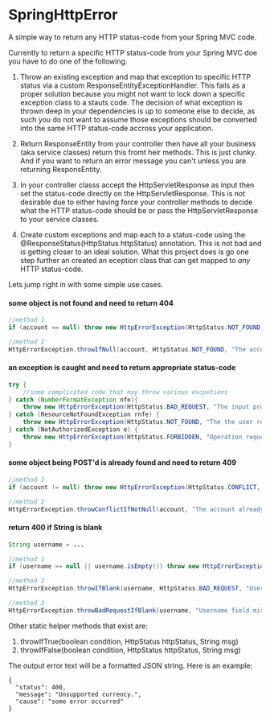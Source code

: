 # SpringHttpError
A simple way to return any HTTP status-code from your Spring MVC code.  

Currently to return a specific HTTP status-code from your Spring MVC doe you have to do one of the following.

1)  Throw an existing exception and map that exception to specific HTTP status via a custom ResponseEntityExceptionHandler.  This fails as a proper solution because you might not want to lock down a specific exception class to a stauts code.  The decision of what exception is thrown deep in your dependencies is up to someone else to decide, as such you do not want to assume those exceptions should be converted into the same HTTP status-code accross your application.

2)  Return ResponseEntity<SomePojo> from your controller then have all your business (aka service classes) return this fromt heir methods.  This is just clunky.  And if you want to return an error message you can't unless you are returning ResponsEntity<String>.

3)  In your controller classs accept the HttpServletResponse  as input then set the status-code directly on the HttpServletResponse.  This is not desirable due to either having force your controller methods to decide what the HTTP status-code should be or pass the HttpServletResponse to your service classes.

4)  Create custom exceptions and map each to a status-code using the @ResponseStatus(HttpStatus httpStatus) annotation.  This is not bad and is getting closer to an ideal solution.  What this project does is go one step further an created an eception class that can get mapped to *any* HTTP status-code.


Lets jump right in with some simple use cases.

#### some object is not found and need to return 404
```java
//method 1
if (account == null) throw new HttpErrorException(HttpStatus.NOT_FOUND, "The account requested for is not found.");

//method 2
HttpErrorException.throwIfNull(account, HttpStatus.NOT_FOUND, "The account requested for is not found.");
```

#### an exception is caught and need to return appropriate status-code
```java
try {
    //some complicated code that may throw various excpetions
} catch (NumberFormatException nfe){
    throw new HttpErrorException(HttpStatus.BAD_REQUEST, "The input provided is not in proper format.", nfe);
} catch (ResourceNotFoundException rnfe) {
    throw new HttpErrorException(HttpStatus.NOT_FOUND, "The the user requested for is not found.", nfe);
} catch (NotAuthorizedException e) {
    throw new HttpErrorException(HttpStatus.FORBIDDEN, "Operation requested is not allowed.", nfe);
}
```

#### some object being POST'd is already found and need to return 409
```java
//method 1
if (account != null) throw new HttpErrorException(HttpStatus.CONFLICT, "The account requested for is not found.");

//method 2
HttpErrorException.throwConflictIfNotNull(account, "The account already exists.");
```

#### return 400 if String is blank
```java
String username = ...

//method 1
if (username == null || username.isEmpty()) throw new HttpErrorException(HttpStatus.BAD_REQUEST, "Username field missing from input request.");

//method 2
HttpErrorException.throwIfBlank(username, HttpStatus.BAD_REQUEST, "Username field missing from input request.");

//method 3
HttpErrorException.throwBadRequestIfBlank(username, "Username field missing from input request.");
```

Other static helper methods that exist are:
1. throwIfTrue(boolean condition, HttpStatus httpStatus, String msg)
2. throwIfFalse(boolean condition, HttpStatus httpStatus, String msg)

The output error text will be a formatted JSON string.  Here is an example:

```
{  
  "status": 400,  
  "message": "Unsupported currency.",  
  "cause": "some error occurred"  
}  
```
